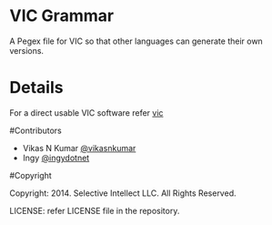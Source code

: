 VIC Grammar
===========

A Pegex file for VIC so that other languages can generate their own versions.

# Details

For a direct usable VIC software refer [vic](https://github.com/selectiveintellect/vic.git)

#Contributors

- Vikas N Kumar [@vikasnkumar](https://github.com/vikasnkumar/)
- Ingy [@ingydotnet](https://github.com/ingydotnet/)

#Copyright

Copyright: 2014. Selective Intellect LLC. All Rights Reserved.

LICENSE: refer LICENSE file in the repository.
